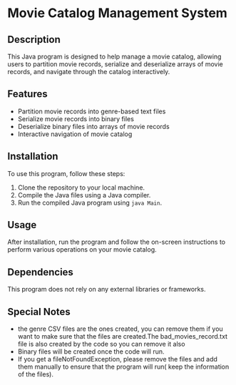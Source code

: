 # Movie Catalog Management System

## Description
This Java program is designed to help manage a movie catalog, allowing users to partition movie records, serialize and deserialize arrays of movie records, and navigate through the catalog interactively.

## Features
- Partition movie records into genre-based text files
- Serialize movie records into binary files
- Deserialize binary files into arrays of movie records
- Interactive navigation of movie catalog



## Installation
To use this program, follow these steps:
1. Clone the repository to your local machine.
2. Compile the Java files using a Java compiler.
3. Run the compiled Java program using `java Main`.

## Usage
After installation, run the program and follow the on-screen instructions to perform various operations on your movie catalog.

## Dependencies
This program does not rely on any external libraries or frameworks.

## Special Notes
- the genre CSV files are the ones created, you can remove them if you want to make sure that the files are created.The bad_movies_record.txt file is also created by the code so you can remove it also
- Binary files will be created once the code will run.
- If you get a fileNotFoundException, please remove the files and add them manually to ensure that the program will run( keep the information of the files).
